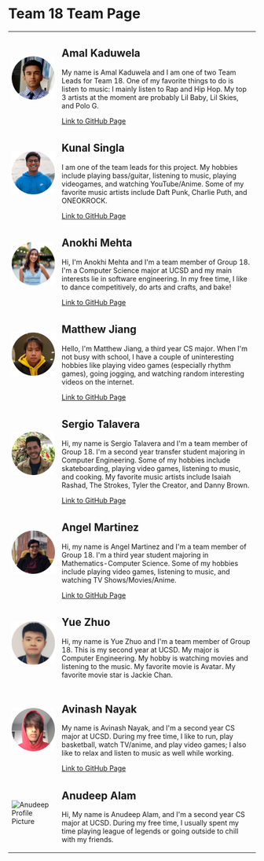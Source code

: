 # Team 18 Team Page


<table style="border-spacing: 300px">
<tr>
    <td><img src="images/Amal_picture.png" width="300" alt="Amal Profile Picture"></td>
    <td>
    <h2>Amal Kaduwela</h2>
    <p>My name is Amal Kaduwela and I am one of two Team Leads for Team 18. One of my favorite things to do is listen to music: I mainly listen to Rap and Hip Hop. My top 3 artists at the moment are probably Lil Baby, Lil Skies, and Polo G.</p>
    <a href="https://akaduwel1.github.io/Github-Pages/">Link to GitHub Page</a>
    </td>
</tr>
<tr>
    <td><img src="images/Kunal_picture.png" width="300" alt="Kunal Profile Picture"></td>
    <td>
    <h2>Kunal Singla</h2>
    <p>I am one of the team leads for this project. My hobbies include playing bass/guitar, listening to music, playing videogames, and watching YouTube/Anime. Some of my favorite music artists include Daft Punk, Charlie Puth, and ONEOKROCK.</p>
    <a href="https://tekunalogy.com">Link to GitHub Page</a>
    </td>
</tr>
<tr>
    <td><img src="images/Anokhi_picture.png" width="300" alt="Anokhi Profile Picture"></td>
    <td>
    <h2>Anokhi Mehta</h2>
    <p>Hi, I'm Anokhi Mehta and I'm a team member of Group 18. I'm a Computer Science major at UCSD and my main interests lie in software engineering. In my free time, I like to dance competitively, do arts and crafts, and bake! </p>
    <a href=https://anokhimehta.github.io/User-Page>Link to GitHub Page</a>
    </td>
</tr>
<tr>
    <td><img src="images/Matthew_picture.png" width="300" alt="Matthew Profile Picture"></td>
    <td>
    <h2>Matthew Jiang</h2>
    <p>Hello, I'm Matthew Jiang, a third year CS major. When I'm not busy with school, I have a couple of uninteresting hobbies like playing video games (especially rhythm games), going jogging, and watching random interesting videos on the internet. </p>
    <a href="https://mmjiang-ucsd.github.io/">Link to GitHub Page</a>
</tr>
<tr>
    <td><img src="images/sergiot_pic.png" width="300" alt="Sergio Profile Picture"></td>
    <td>
    <h2>Sergio Talavera</h2>
    <p>Hi, my name is Sergio Talavera and I'm a team member of Group 18. I'm a second year transfer student majoring in Computer Engineering. Some of my hobbies include skateboarding, playing video games, listening to music, and cooking. My favorite music artists include Isaiah Rashad, The Strokes, Tyler the Creator, and Danny Brown. </p>
    <a href="https://stalaver.github.io/">Link to GitHub Page</a>
    </td>
</tr>
<tr>
    <td><img src="images/Angel_picture.png" width="300" alt="Angel Profile Picture"></td>
    <td>
    <h2>Angel Martinez</h2>
    <p>Hi, my name is Angel Martinez and I'm a team member of Group 18. I'm a third year student majoring in Mathematics-Computer Science. Some of my hobbies include playing video games, listening to music, and watching TV Shows/Movies/Anime. </p>
    <a href="https://angel-mtzv.github.io/">Link to GitHub Page</a>
    </td>
</tr>
<tr>
    <td><img src="images/Yue_picture.png" width="300" alt="Yue Profile Picture"></td>
    <td>
    <h2>Yue Zhuo</h2>
    <p>Hi, my name is Yue Zhuo and I'm a team member of Group 18. This is my second year at UCSD. My major is Computer Engineering. My hobby is watching movies and listening to the music. My favorite movie is Avatar. My favorite movie star is Jackie Chan.</p>
    </td>
</tr>
<tr>
    <td><img src="images/Avinash.png" width="300" alt="Avinash Profile Picture"></td>
    <td>
    <h2>Avinash Nayak</h2>
    <p>My name is Avinash Nayak, and I'm a second year CS major at UCSD. During my free time, I like to run, play basketball, watch TV/anime, and play video games; I also like to relax and listen to music as well while working. </p>
    <a href="https://anayak0824.github.io/Lab-1/">Link to GitHub Page</a>
    </td>
</tr>
<tr>
    <td><img src="images/Anudeep.png" width="300" alt="Anudeep Profile Picture"></td>
    <td>
    <h2>Anudeep Alam</h2>
    <p>Hi, My name is Anudeep Alam, and I'm a second year CS major at UCSD. During my free time, I usually spent my time playing league of legends or going outside to chill with my friends.</p>
    </td>
</tr>

